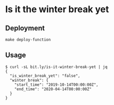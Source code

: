 # Is it the winter break yet

## Deployment

`make deploy-function`

## Usage

```shell
$ curl -sL bit.ly/is-it-winter-break-yet | jq
{
  "is_winter_break_yet": "false",
  "winter_break": {
    "start_time": "2019-10-14T00:00:00Z",
    "end_time": "2020-04-14T00:00:00Z"
  }
}
```
